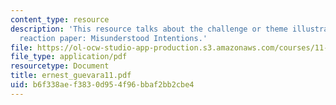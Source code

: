 ```yaml
---
content_type: resource
description: 'This resource talks about the challenge or theme illustrated by the
  reaction paper: Misunderstood Intentions.'
file: https://ol-ocw-studio-app-production.s3.amazonaws.com/courses/11-941-disaster-vulnerability-and-resilience-spring-2005/b6f338aef3830d954f96bbaf2bb2cbe4_ernest_guevara11.pdf
file_type: application/pdf
resourcetype: Document
title: ernest_guevara11.pdf
uid: b6f338ae-f383-0d95-4f96-bbaf2bb2cbe4
---
```

